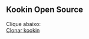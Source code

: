 ## Kookin Open Source
Clique abaixo:<br>
[Clonar kookin](https://github.com/jhoOrdann/kookin-source)